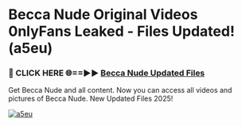 # Becca Nude Original Videos 0nlyFans Leaked - Files Updated! (a5eu)

<h3>🔴 CLICK HERE 🌐==►► <a href="https://tinyurl.com/52m3yx9h" rel="nofollow">Becca Nude Updated Files</a></h3>

Get Becca Nude and all content. Now you can access all videos and pictures of Becca Nude. New Updated Files 2025!

[![a5eu](https://i.imgur.com/TnHtlc8.gif)](https://tinyurl.com/52m3yx9h)
